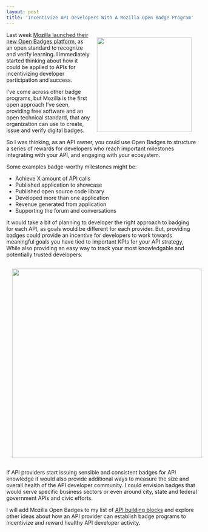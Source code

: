 ```yaml
---
layout: post
title: 'Incentivize API Developers With A Mozilla Open Badge Program'
---
```

<p><a href="http://openbadges.org/" target="_blank"><img style="padding: 15px;" src="https://s3.amazonaws.com/kinlane-productions/api-evangelist/mozilla-open-badges/mozilla-open-badges.png" alt="" width="250" align="right" /></a></p>
<p>Last week <a href="http://openbadges.tumblr.com/post/45364274104/introducing-open-badges-1-0">Mozilla launched their new Open Badges platform</a>, as an open standard to recognize and verify learning.  I immediately started thinking about how it could be applied to APIs for incentivizing developer participation and success.</p>
<p>I&rsquo;ve come across other badge programs, but Mozilla is the first open approach I&rsquo;ve seen, providing free software and an open technical standard, that any organization can use to create, issue and verify digital badges.</p>
<p>So I was thinking, as an API owner, you could use Open Badges to structure a series of rewards for developers who reach important milestones integrating with your API, and engaging with your ecosystem.</p>
<p>Some examples badge-worthy milestones might be:</p>
<ul class="mainlist">
<li>Achieve X amount of API calls</li>
<li>Published application to showcase</li>
<li>Published open source code library</li>
<li>Developed more than one application</li>
<li>Revenue generated from application</li>
<li>Supporting the forum and conversations</li>
</ul>
<p>It would take a bit of planning to developer the right approach to badging for each API, as goals would be different for each provider. But, providing badges could provide an incentive for developers to work towards meaningful goals you have tied to important KPIs for your API strategy, While also providing an easy way to track your most knowledgable and potentially trusted developers.</p>
<p><a href="http://openbadges.org/" target="_blank"><img style="padding: 15px; display: block; margin-left: auto; margin-right: auto;" src="https://s3.amazonaws.com/kinlane-productions/api-evangelist/mozilla-open-badges/mozilla-open-badges-diagram.jpg" alt="" width="500" /></a></p>
<p>If API providers start issuing sensible and consistent badges for API knowledge it would also provide additional ways to measure the size and overall health of the API developer community.  I could envision badges that would serve specific business sectors or even around city, state and federal government APIs and civic efforts.</p>
<p>I will add Mozilla Open Badges to my list of <a href="/buildingblocks/">API building blocks</a> and explore other ideas about how an API provider can establish badge programs to incentivize and reward healthy API developer activity.</p>